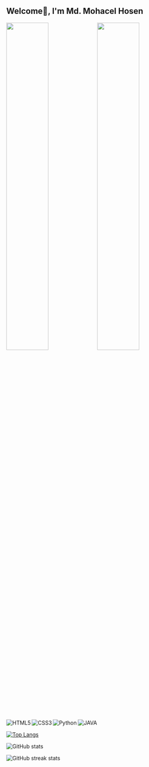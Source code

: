 ## Welcome🤗,  I'm Md. Mohacel Hosen

<img align="left" width="47%" src="https://github-readme-stats.vercel.app/api?username=mohacelhosen&show_icons=true&theme=material-palenight" />
<img align="left" width="47%" src="https://github-readme-stats.vercel.app/api/top-langs/?username=mohacelhosen&layout=compact" />

<img alt="JAVA" src="https://img.shields.io/badge/java-%23ED8B00.svg?style=for-the-badge&logo=java&logoColor=white" />
<img alt="HTML5" align="left" src="https://img.shields.io/badge/html5-%23E34F26.svg?style=for-the-badge&logo=html5&logoColor=white" />
<img alt="CSS3" align="left" src="https://img.shields.io/badge/css3-%231572B6.svg?style=for-the-badge&logo=css3&logoColor=white" />
<img alt="Python" align="left" src="https://img.shields.io/badge/python-3670A0?style=for-the-badge&logo=python&logoColor=ffdd54" />

[![Top Langs](https://github-readme-stats.vercel.app/api/top-langs/?username=M0HACEL)](https://github.com/anuraghazra/github-readme-stats)

![GitHub stats](https://github-readme-stats.vercel.app/api?username=M0HACEL&show_icons=true)  

![GitHub streak stats](https://github-readme-streak-stats.herokuapp.com/?user=M0HACEL)  

